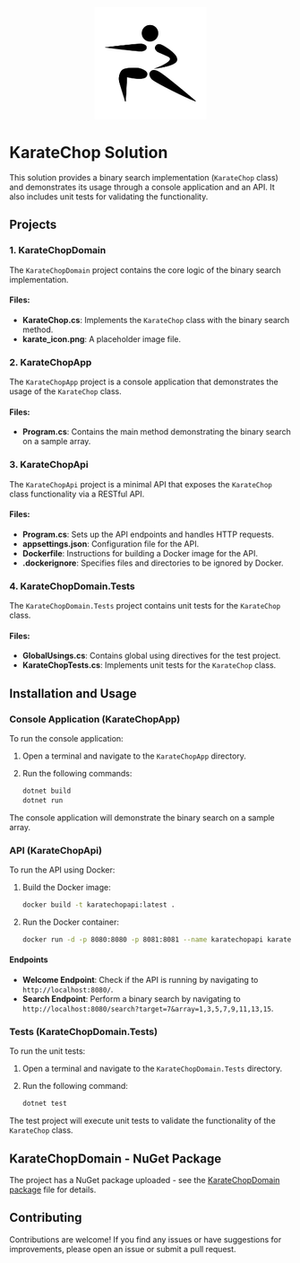 <p align="center">
    <img alt="Project Karate Logo" src="https://github.com/Duskwoord10/karate-chop-domain/blob/master/karate_icon.png" width="200" height="200" />
</p>

# KarateChop Solution

This solution provides a binary search implementation (`KarateChop` class) and demonstrates its usage through a console application and an API. It also includes unit tests for validating the functionality.

## Projects

### 1. KarateChopDomain

The `KarateChopDomain` project contains the core logic of the binary search implementation.

#### Files:
- **KarateChop.cs**: Implements the `KarateChop` class with the binary search method.
- **karate_icon.png**: A placeholder image file.

### 2. KarateChopApp

The `KarateChopApp` project is a console application that demonstrates the usage of the `KarateChop` class.

#### Files:
- **Program.cs**: Contains the main method demonstrating the binary search on a sample array.

### 3. KarateChopApi

The `KarateChopApi` project is a minimal API that exposes the `KarateChop` class functionality via a RESTful API.

#### Files:
- **Program.cs**: Sets up the API endpoints and handles HTTP requests.
- **appsettings.json**: Configuration file for the API.
- **Dockerfile**: Instructions for building a Docker image for the API.
- **.dockerignore**: Specifies files and directories to be ignored by Docker.

### 4. KarateChopDomain.Tests

The `KarateChopDomain.Tests` project contains unit tests for the `KarateChop` class.

#### Files:
- **GlobalUsings.cs**: Contains global using directives for the test project.
- **KarateChopTests.cs**: Implements unit tests for the `KarateChop` class.

## Installation and Usage

### Console Application (KarateChopApp)

To run the console application:

1. Open a terminal and navigate to the `KarateChopApp` directory.
2. Run the following commands:

    ```sh
    dotnet build
    dotnet run
    ```

The console application will demonstrate the binary search on a sample array.

### API (KarateChopApi)

To run the API using Docker:

1. Build the Docker image:

    ```sh
    docker build -t karatechopapi:latest .
    ```

2. Run the Docker container:

    ```sh
    docker run -d -p 8080:8080 -p 8081:8081 --name karatechopapi karatechopapi:latest
    ```

#### Endpoints

- **Welcome Endpoint**: Check if the API is running by navigating to `http://localhost:8080/`.
- **Search Endpoint**: Perform a binary search by navigating to `http://localhost:8080/search?target=7&array=1,3,5,7,9,11,13,15`.

### Tests (KarateChopDomain.Tests)

To run the unit tests:

1. Open a terminal and navigate to the `KarateChopDomain.Tests` directory.
2. Run the following command:

    ```sh
    dotnet test
    ```

The test project will execute unit tests to validate the functionality of the `KarateChop` class.

## KarateChopDomain - NuGet Package

The project has a NuGet package uploaded - see the [KarateChopDomain package](https://www.nuget.org/packages/KarateChopDomain) file for details.

## Contributing

Contributions are welcome! If you find any issues or have suggestions for improvements, please open an issue or submit a pull request.
